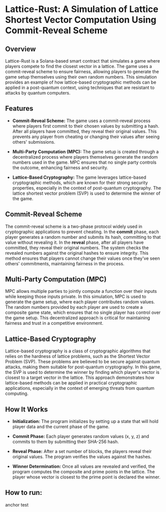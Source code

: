 # Lattice-Rust: A Simulation of Lattice Shortest Vector Computation Using Commit-Reveal Scheme

## Overview

Lattice-Rust is a Solana-based smart contract that simulates a game where players compete to find the closest vector in a lattice. The game uses a commit-reveal scheme to ensure fairness, allowing players to generate the game setup themselves using their own random numbers. This simulation provides an example of how lattice-based cryptographic methods can be applied in a post-quantum context, using techniques that are resistant to attacks by quantum computers.

## Features

- **Commit-Reveal Scheme:** The game uses a commit-reveal process where players first commit to their chosen values by submitting a hash. After all players have committed, they reveal their original values. This prevents any player from cheating or changing their values after seeing others' submissions.
  
- **Multi-Party Computation (MPC):** The game setup is created through a decentralized process where players themselves generate the random numbers used in the game. MPC ensures that no single party controls the outcome, enhancing fairness and security.
  
- **Lattice-Based Cryptography:** The game leverages lattice-based cryptographic methods, which are known for their strong security properties, especially in the context of post-quantum cryptography. The lattice shortest vector problem (SVP) is used to determine the winner of the game.

## Commit-Reveal Scheme

The commit-reveal scheme is a two-phase protocol widely used in cryptographic applications to prevent cheating. In the **commit** phase, each player generates a random number and submits its hash, committing to that value without revealing it. In the **reveal** phase, after all players have committed, they reveal their original numbers. The system checks the revealed numbers against the original hashes to ensure integrity. This method ensures that players cannot change their values once they've seen others' commitments, maintaining fairness in the process.

## Multi-Party Computation (MPC)

MPC allows multiple parties to jointly compute a function over their inputs while keeping those inputs private. In this simulation, MPC is used to generate the game setup, where each player contributes random values. The random numbers provided by each player are used to create a composite game state, which ensures that no single player has control over the game setup. This decentralized approach is critical for maintaining fairness and trust in a competitive environment.

## Lattice-Based Cryptography

Lattice-based cryptography is a class of cryptographic algorithms that relies on the hardness of lattice problems, such as the Shortest Vector Problem (SVP). These problems are believed to be secure against quantum attacks, making them suitable for post-quantum cryptography. In this game, the SVP is used to determine the winner by finding which player's vector is closest to a target vector in the lattice. This approach demonstrates how lattice-based methods can be applied in practical cryptographic applications, especially in the context of emerging threats from quantum computing.

## How It Works

- **Initialization:** The program initializes by setting up a state that will hold player data and the current phase of the game.

- **Commit Phase:** Each player generates random values (x, y, z) and commits to them by submitting their SHA-256 hash.

- **Reveal Phase:** After a set number of blocks, the players reveal their original values. The program verifies the values against the hashes.

- **Winner Determination:** Once all values are revealed and verified, the program computes the composite and prime points in the lattice. The player whose vector is closest to the prime point is declared the winner.

## How to run:

anchor test 



